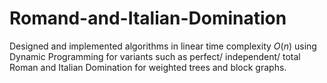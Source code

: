 # Romand-and-Italian-Domination

Designed and implemented algorithms in linear time complexity $O(n)$ using Dynamic Programming for variants such as perfect/ independent/ total Roman and Italian Domination for weighted trees and block graphs.
